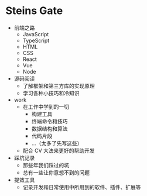 # Steins Gate

- 前端之路
  - JavaScript
  - TypeScript
  - HTML
  - CSS
  - React
  - Vue
  - Node
- 源码阅读
  - 了解框架和第三方库的实现原理
  - 学习各种小技巧和冷知识
- work
  - 在工作中学到的一切
    - 构建工具
    - 终端命令和技巧
    - 数据结构和算法
    - 代码片段
    - ...（太多了先写这些）
  - 配合 CV 大法来更好的帮助开发
- 踩坑记录
  - 那些年我们踩过的坑
  - 总有一些让你意想不到的问题
- 提效工具
  - 记录开发和日常使用中所用到的软件、插件、扩展等
